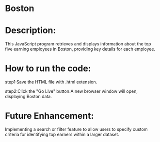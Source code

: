 # Boston
# Description:
This JavaScript program retrieves and displays information about the top five earning employees in Boston, providing key details for each employee.

# How to run the code:
step1:Save the HTML file with .html extension.

step2:Click the "Go Live" button.A new browser window will open, displaying Boston data.

# Future Enhancement:
Implementing a search or filter feature to allow users to specify custom criteria for identifying top earners within a larger dataset.
